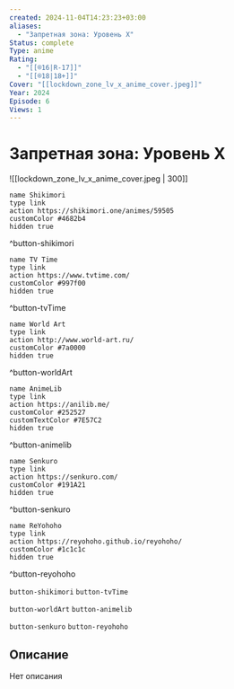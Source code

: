```yaml
---
created: 2024-11-04T14:23:23+03:00
aliases:
  - "Запретная зона: Уровень X"
Status: complete
Type: anime
Rating:
  - "[[®️16|R-17]]"
  - "[[®️18|18+]]"
Cover: "[[lockdown_zone_lv_x_anime_cover.jpeg]]"
Year: 2024
Episode: 6
Views: 1
---
```


# Запретная зона: Уровень X

![[lockdown_zone_lv_x_anime_cover.jpeg | 300]]

```button
name Shikimori
type link
action https://shikimori.one/animes/59505
customColor #4682b4
hidden true
```
^button-shikimori

```button
name TV Time
type link
action https://www.tvtime.com/
customColor #997f00
hidden true
```
^button-tvTime

```button
name World Art
type link
action http://www.world-art.ru/
customColor #7a0000
hidden true
```
^button-worldArt

```button
name AnimeLib
type link
action https://anilib.me/
customColor #252527
customTextColor #7E57C2
hidden true
```
^button-animelib

```button
name Senkuro
type link
action https://senkuro.com/
customColor #191A21
hidden true
```
^button-senkuro

```button
name ReYohoho
type link
action https://reyohoho.github.io/reyohoho/
customColor #1c1c1c
hidden true
```
^button-reyohoho

`button-shikimori` `button-tvTime`

`button-worldArt` `button-animelib`

`button-senkuro` `button-reyohoho`

## Описание

Нет описания
